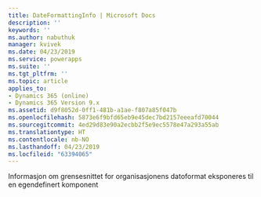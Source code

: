 ```yaml
---
title: DateFormattingInfo | Microsoft Docs
description: ''
keywords: ''
ms.author: nabuthuk
manager: kvivek
ms.date: 04/23/2019
ms.service: powerapps
ms.suite: ''
ms.tgt_pltfrm: ''
ms.topic: article
applies_to:
- Dynamics 365 (online)
- Dynamics 365 Version 9.x
ms.assetid: d9f8052d-0ff1-481b-a1ae-f807a85f047b
ms.openlocfilehash: 5873e6f9bfd65eb9e45dec7bd2157eeeafd70044
ms.sourcegitcommit: 4ed29d83e90a2ecbb2f5e9ec5578e47a293a55ab
ms.translationtype: HT
ms.contentlocale: nb-NO
ms.lasthandoff: 04/23/2019
ms.locfileid: "63394065"
---
```

Informasjon om grensesnittet for organisasjonens datoformat eksponeres til en egendefinert komponent

